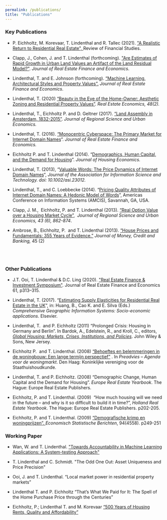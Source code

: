```yaml
---
permalink: /publications/
title: "Publications"
---
```


### Key Publications
<ul>
	<li>
	<p>P. Eichholtz, M. Korevaar, T. Lindenthal and R. Tallec (2021). <a href="https://papers.ssrn.com/sol3/papers.cfm?abstract_id=3549278">"A Realistic Return to Residential Real Estate", </a>Review of Financial Studies.</p>
	</li>
	<li>
	<p>Clapp, J., Cohen, J. and T. Lindenthal (forthcoming). <a href="https://lindenthal.eu/research/machine-learning-vintages-property-values.pdf">"Are Estimates of Rapid Growth in Urban Land Values an Artifact of the Land Residual Model?"</a>. <em>Journal of Real Estate Finance and Economics</em>.</p>
	</li>
	<li>
	<p>Lindenthal, T. and E. Johnson (forthcoming). <span class="pl-s"><a class="external-link" href="https://papers.ssrn.com/sol3/papers.cfm?abstract_id=3618293" target="_self"><span>“</span>Machine Learning, Architectural Styles and Property Values”.</a></span> <em>Journal of Real Estate Finance and Economics</em>.</p>
	</li>
	<li>
	<p>Lindenthal, T. (2020) <a class="external-link" href="http://onlinelibrary.wiley.com/doi/10.1111/1540-6229.12204/abstract" target="_self" title="">“Beauty in the Eye of the Home-Owner: Aesthetic Zoning and Residential Property Values”</a>. <em>Real Estate Economics, 48(2).</em></p>
	</li>
	<li>
	<p>Lindenthal, T., Eichholtz P. and D. Geltner (2017). <a class="external-link" href="http://www.sciencedirect.com/science/article/pii/S0166046216301922" target="_self" title="">“Land Assembly in Amsterdam, 1832-2015”</a>. <em>Journal of Regional Science and Urban Economics.</em></p>
	</li>
	<li>
	<p>Lindenthal, T. (2016). <a href="http://link.springer.com/article/10.1007/s11146-016-9547-2/fulltext.html" target="_self">“Monocentric Cyberspace: The Primary Market for Internet Domain Names</a>“. <em>Journal of Real Estate Finance and Economics.</em></p>
	</li>
	<li>
	<p>Eichholtz P. and T. Lindenthal (2014). “<a class="external-link" href="http://www.sciencedirect.com/science/article/pii/S1051137714000321" target="_self" title="">Demographics, Human Capital, and the Demand for Housing</a>”. <em>Journal of Housing Economics.</em></p>
	</li>
	<li>
	<p>Lindenthal, T. (2013), “<a class="external-link" href="http://onlinelibrary.wiley.com/doi/10.1002/asi.23012/abstract" target="_self" title="">Valuable Words: The Price Dynamics of Internet Domain Names</a>“, <em>Journal of the Association for Information Science and Technology. doi: 10.1002/asi.23012.</em></p>
	</li>
	<li>
	<p>Lindenthal, T., and C. Loebbecke (2014). “<a class="external-link" href="http://aisel.aisnet.org/cgi/viewcontent.cgi?article=1068&amp;context=amcis2014" target="_self" title="">Pricing Quality Attributes of Internet Domain Names: A Hedonic Model of Words</a>”, Americas Conference on Information Systems (AMCIS), Savannah, GA, USA.</p>
	</li>
	<li>
	<p>Clapp, J. M.,&nbsp; Eichholtz, P. and T. Lindenthal (2013). <a class="external-link" href="http://www.sciencedirect.com/science/article/pii/S0166046213000616" target="_self" title="">“Real Option Value over a Housing Market Cycle”</a>,&nbsp; <em>Journal of Regional Science and Urban Economics, 43 (6), 862-874</em>.</p>
	</li>
	<li>
	<p>Ambrose, B., Eichholtz, P.&nbsp; and T. Lindenthal (2013). <a href="http://onlinelibrary.wiley.com/doi/10.1111/jmcb.12011/abstract">“House Prices and Fundamentals: 355 Years of Evidence.”</a> <em>Journal of Money, Credit and Banking, </em>45 (2)<br>
	&nbsp;</p>
	</li>
</ul>

<p>&nbsp;</p>

### Other Publications

<ul>
	<li>
	<p>J.T. Ooi, T. Lindenthal &amp; D.C. Ling (2020). <a class="external-link" href="https://doi.org/10.1007/s11146-020-09781-6">"Real Estate Finance &amp; Investment Symposium"</a>. Journal of Real Estate Finance and Economics 61, p313–315.</p>
	</li>
	<li>
	<p>Lindenthal, T. (2017). “<a class="external-link" href="http://www.sciencedirect.com/science/article/pii/B9780124095489096822" target="_self" title="">Estimating Supply Elasticities for Residential Real Estate in the UK</a>“, in: Huang, B., Cao K. and E. Silva (Eds.) <em>Comprehensive Geographic Information Systems: Socio-economic applications</em>. Elsevier.</p>
	</li>
	<li>
	<p>Lindenthal, T.&nbsp; and P. Eichholtz (2011) “Prolonged Crisis: Housing in Germany and Berlin”. In Bardok, A., Edelstein, R., and Kroll, C., editors, <em><a href="http://www.wiley.com/WileyCDA/WileyTitle/productCd-0470647140.html">Global Housing: Markets, Crises, Institutions, and Policies</a></em>. John Wiley &amp; Sons, New Jersey.</p>
	</li>
	<li>
	<p>Eichholtz P.&nbsp; and T. Lindenthal. (2008) <a href="http://www.kvsweb.nl/nl/webmanager/userfiles/file/Preadviezen%202008.pdf">“Behoeftes en belemmeringen in de woningbouw: Een lange termijn perspectief”</a> . In <em>Preadvies – Agenda voor de woningmarkt</em>. Den Haag: Koninklijke vereniging voor de Staathuishoudkunde.</p>
	</li>
	<li>
	<p>Lindenthal, T. and P. Eichholtz. (2008) “Demographic Change, Human Capital and the Demand for Housing”. <em>Europe Real Estate Yearbook</em>. The Hague: Europe Real Estate Publishers.</p>
	</li>
	<li>
	<p>Eichholtz, P. and T. Lindenthal. (2009)&nbsp; “How much housing will we need in the future – and why is it so difficult to build it in time?”, <em>Holland Real Estate Yearbook</em>. The Hague: Europe Real Estate Publishers. p202-205.</p>
	</li>
	<li>Eichholtz, P. and T. Lindenthal. (2009) <a href="http://esbonline.sdu.nl/esb/esb/archief/abbo1/toonartikel1.jsp?di=474631">“Demografische krimp en woningprijzen”. </a><em>Economisch Statistische Berichten</em>, 94(4558). p249-251</li>
</ul>



### Working Paper

<ul>
	<li>
	<p>Wan, W. and T. Lindenthal. <a href="https://papers.ssrn.com/sol3/papers.cfm?abstract_id=3758451">"Towards Accountability in Machine Learning Applications: A System-testing Approach"</a></p>
	</li>
	<li>
	<p>T. Lindenthal and C. Schmidt. "The Odd One Out: Asset Uniqueness and Price Precision"</p>
	</li>
	<li>
	<p>Ooi, J. and T. Lindenthal. <span>“</span>Local market power in residential property markets”</p>
	</li>
	<li>
	<p>Lindenthal T. and P. Eichholtz “That’s What We Paid for It: The Spell of the Home Purchase Price through the Centuries”</p>
	</li>
	<li>
	<p>Eichholtz, P.; Lindenthal T. and M. Korevaar <a class="external-link" href="https://papers.ssrn.com/sol3/papers.cfm?abstract_id=3418495" target="_self" title=""><span class="external-link">“500 Years of Housing Rents, Quality and Affordability”</span></a></p>
	</li>
</ul>


